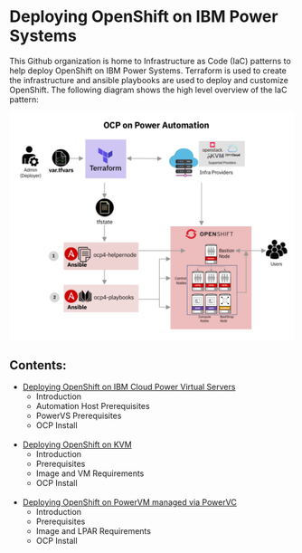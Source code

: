 # Deploying OpenShift on IBM Power Systems

This Github organization is home to Infrastructure as Code (IaC) patterns to help deploy OpenShift on IBM Power Systems. Terraform is used to create the infrastructure and ansible playbooks are used to deploy and customize OpenShift. The following diagram shows the high level overview of the IaC pattern:

![Automation Architecture](https://github.com/ktania46/image/blob/main/OCPPowerAutomationArchDiag.png?raw=true)

## Contents:

- [Deploying OpenShift on IBM Cloud Power Virtual Servers](powervs.md)
     - Introduction 
     - Automation Host Prerequisites 
     - PowerVS Prerequisites 
     - OCP Install </br>
&nbsp;
- [Deploying OpenShift on KVM](ocp_kvm.md)
     - Introduction 
     - Prerequisites
     - Image and VM Requirements 
     - OCP Install </br>
&nbsp;
- [Deploying OpenShift on PowerVM managed via PowerVC ](powervm.md)
     - Introduction 
     - Prerequisites 
     - Image and LPAR Requirements 
     - OCP Install </br>
&nbsp;

